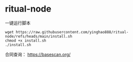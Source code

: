 # ritual-node
一键运行脚本
```
wget https://raw.githubusercontent.com/yinghao888/ritual-node/refs/heads/main/install.sh
chmod +x install.sh
./install.sh
```
合同查询：
https://basescan.org/
